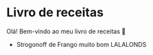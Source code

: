 # Livro de receitas

Olá! Bem-vindo ao meu livro de receitas :wave:

 - Strogonoff de Frango muito bom LALALONDS
